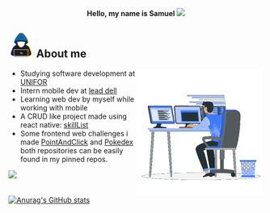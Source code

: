 <p align="center"><b> Hello, my name is Samuel </b><img src="https://media.giphy.com/media/hvRJCLFzcasrR4ia7z/giphy.gif" width="35"></p>


## <picture><img src = "https://github.com/0xAbdulKhalid/0xAbdulKhalid/raw/main/assets/mdImages/about_me.gif" width = 50px></picture> **About me**

<picture> <img align="right" src="https://github.com/0xAbdulKhalid/0xAbdulKhalid/raw/main/assets/mdImages/Right_Side.gif" width = 250px></picture>


- Studying software development at [UNIFOR](https://unifor.br/web/graduacao/analise-e-desenvolvimento-de-sistema)
- Intern mobile dev at [lead dell](https://leadfortaleza.com.br/portal)
- Learning web dev by myself while working with mobile
- A CRUD like project made using react native: [skillList](https://github.com/Sarmuns/SkillList)
- Some frontend web challenges i made [PointAndClick](https://poetic-axolotl-413248.netlify.app/) and [Pokedex](https://timely-heliotrope-1de85f.netlify.app/) both repositories can be easily found in my pinned repos.


<img src="https://user-images.githubusercontent.com/73097560/115834477-dbab4500-a447-11eb-908a-139a6edaec5c.gif"><br><br>

[![Anurag's GitHub stats](https://github-readme-stats.vercel.app/api?username=sarmuns)](https://github.com/anuraghazra/github-readme-stats)
